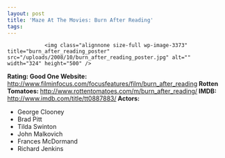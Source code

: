 ```yaml
---
layout: post
title: 'Maze At The Movies: Burn After Reading'
tags:
---
```



                <img class="alignnone size-full wp-image-3373" title="burn_after_reading_poster" src="/uploads/2008/10/burn_after_reading_poster.jpg" alt="" width="324" height="500" />
<p><strong>Rating: Good One
Website:</strong> <a href="http://www.filminfocus.com/focusfeatures/film/burn_after_reading"><a href="http://www.filminfocus.com/focusfeatures/film/burn_after_reading">http://www.filminfocus.com/focusfeatures/film/burn_after_reading</a></a><strong>
Rotten Tomatoes: </strong><a href="http://www.rottentomatoes.com/m/burn_after_reading/"><a href="http://www.rottentomatoes.com/m/burn_after_reading/">http://www.rottentomatoes.com/m/burn_after_reading/</a></a><strong>
IMDB: </strong><a href="http://www.imdb.com/title/tt0887883/"><a href="http://www.imdb.com/title/tt0887883/">http://www.imdb.com/title/tt0887883/</a></a><strong>
Actors:</strong></p>
<p><strong></strong></p>
<ul>
    <li>George Clooney</li>
    <li>Brad Pitt</li>
    <li>Tilda Swinton</li>
    <li>John Malkovich</li>
    <li>Frances McDormand</li>
    <li>Richard Jenkins</li>
</ul>
